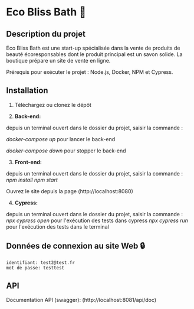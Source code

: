 # Eco Bliss Bath 🧼

## Description du projet

Eco Bliss Bath est une start-up spécialisée dans la vente de produits de beauté écoresponsables dont le produit principal est un savon solide. La boutique prépare un site de vente en ligne.

Prérequis pour exécuter le projet : Node.js, Docker, NPM et Cypress.

## Installation

1. Téléchargez ou clonez le dépôt  
  
2. **Back-end:** 

depuis un terminal ouvert dans le dossier du projet, saisir la commande :

  _docker-compose up_  pour lancer le back-end
  
  _docker-compose down_  pour stopper le back-end

3. **Front-end:**  

depuis un terminal ouvert dans le dossier du projet, saisir la commande :  
  _npm install_
  _npm start_
  
Ouvrez le site depuis la page (http://localhost:8080)  
   
4. **Cypress:**  

depuis un terminal ouvert dans le dossier du projet, saisir la commande :  
  _npx cypress open_   pour l'exécution des tests dans cypress
  _npx cypress run_   pour l'exécution des tests dans le terminal


## Données de connexion au site Web 🔒

    identifiant: test2@test.fr 
    mot de passe: testtest

## API

Documentation API (swagger): (http://localhost:8081/api/doc)

